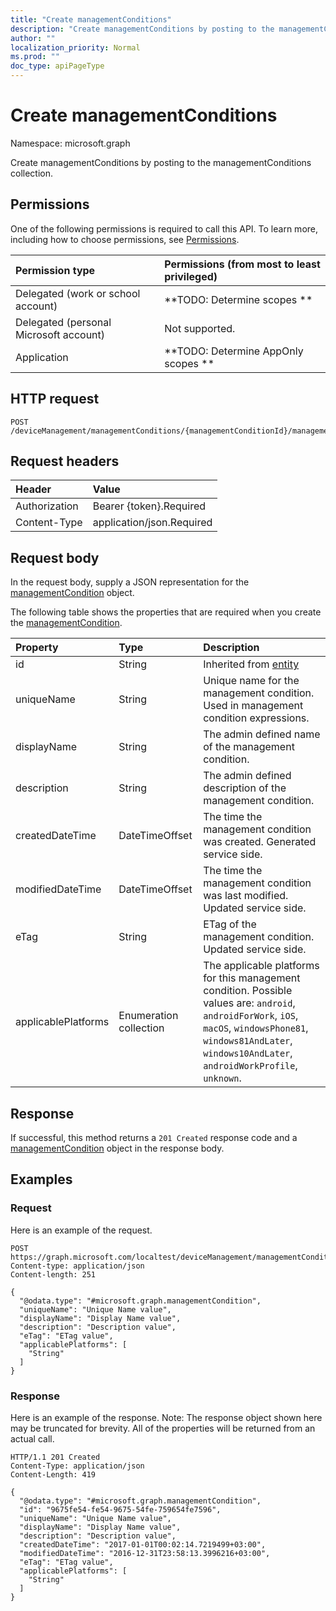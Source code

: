 ```yaml
---
title: "Create managementConditions"
description: "Create managementConditions by posting to the managementConditions collection."
author: ""
localization_priority: Normal
ms.prod: ""
doc_type: apiPageType
---
```


# Create managementConditions

Namespace: microsoft.graph

Create managementConditions by posting to the managementConditions collection.

## Permissions
One of the following permissions is required to call this API. To learn more, including how to choose permissions, see [Permissions](/concepts/permissions-reference.md).

|Permission type|Permissions (from most to least privileged)|
|:---|:---|
|Delegated (work or school account)|**TODO: Determine scopes **|
|Delegated (personal Microsoft account)|Not supported.|
|Application|**TODO: Determine AppOnly scopes **|

## HTTP request
<!-- {
  "blockType": "ignored"
}
-->
``` http
POST /deviceManagement/managementConditions/{managementConditionId}/managementConditionStatements/{managementConditionStatementId}/managementConditions/$ref
```

## Request headers
|Header|Value|
|:---|:---|
|Authorization|Bearer {token}.Required|
|Content-Type|application/json.Required|

## Request body
In the request body, supply a JSON representation for the [managementCondition](../resources/managementcondition.md) object.

The following table shows the properties that are required when you create the [managementCondition](../resources/managementcondition.md).

|Property|Type|Description|
|:---|:---|:---|
|id|String| Inherited from [entity](../resources/entity.md)|
|uniqueName|String|Unique name for the management condition. Used in management condition expressions.|
|displayName|String|The admin defined name of the management condition.|
|description|String|The admin defined description of the management condition.|
|createdDateTime|DateTimeOffset|The time the management condition was created. Generated service side.|
|modifiedDateTime|DateTimeOffset|The time the management condition was last modified. Updated service side.|
|eTag|String|ETag of the management condition. Updated service side.|
|applicablePlatforms|Enumeration collection|The applicable platforms for this management condition. Possible values are: `android`, `androidForWork`, `iOS`, `macOS`, `windowsPhone81`, `windows81AndLater`, `windows10AndLater`, `androidWorkProfile`, `unknown`.|



## Response
If successful, this method returns a `201 Created` response code and a [managementCondition](../resources/managementcondition.md) object in the response body.

## Examples

### Request
Here is an example of the request.
<!-- {
  "blockType": "request",
  "name": "create_managementcondition_from_"
}
-->
``` http
POST https://graph.microsoft.com/localtest/deviceManagement/managementConditions/{managementConditionId}/managementConditionStatements/{managementConditionStatementId}/managementConditions
Content-type: application/json
Content-length: 251

{
  "@odata.type": "#microsoft.graph.managementCondition",
  "uniqueName": "Unique Name value",
  "displayName": "Display Name value",
  "description": "Description value",
  "eTag": "ETag value",
  "applicablePlatforms": [
    "String"
  ]
}
```

### Response
Here is an example of the response. Note: The response object shown here may be truncated for brevity. All of the properties will be returned from an actual call.
<!-- {
  "blockType": "response",
  "truncated": true,
  "@odata.type": "microsoft.graph.managementcondition"
}
-->
``` http
HTTP/1.1 201 Created
Content-Type: application/json
Content-Length: 419

{
  "@odata.type": "#microsoft.graph.managementCondition",
  "id": "9675fe54-fe54-9675-54fe-759654fe7596",
  "uniqueName": "Unique Name value",
  "displayName": "Display Name value",
  "description": "Description value",
  "createdDateTime": "2017-01-01T00:02:14.7219499+03:00",
  "modifiedDateTime": "2016-12-31T23:58:13.3996216+03:00",
  "eTag": "ETag value",
  "applicablePlatforms": [
    "String"
  ]
}
```

